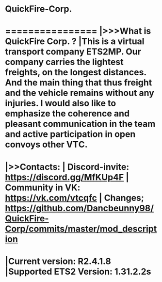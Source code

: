 # QuickFire-Corp.

================
|>>>What is QuickFire Corp. ?
|This is a virtual transport company ETS2MP. Our company carries the lightest freights, on the longest distances. And the main thing that thus freight and the vehicle remains without any injuries. I would also like to emphasize the coherence and pleasant communication in the team and active participation in open convoys other VTС.
================
|>>Сontacts:
| Discord-invite: https://discord.gg/MfKUp4F
| Community in VK: https://vk.com/vtcqfc
| Changes; https://github.com/Dancbeunny98/QuickFire-Corp/commits/master/mod_description
================
|Current version: R2.4.1.8
|Supported ETS2 Version: 1.31.2.2s
================
